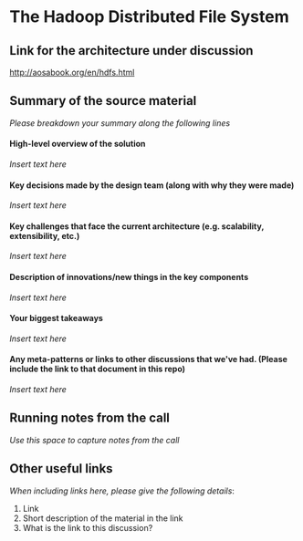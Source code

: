 # The Hadoop Distributed File System

## Link for the architecture under discussion 

http://aosabook.org/en/hdfs.html

## Summary of the source material 

*Please breakdown your summary along the following lines*

#### High-level overview of the solution 

*Insert text here*

#### Key decisions made by the design team (along with why they were made)

*Insert text here*

#### Key challenges that face the current architecture (e.g. scalability, extensibility, etc.)

*Insert text here*

#### Description of innovations/new things in the key components 

*Insert text here*

#### Your biggest takeaways

*Insert text here*

#### Any meta-patterns or links to other discussions that we've had. (Please include the link to that document in this repo)

*Insert text here*

## Running notes from the call

*Use this space to capture notes from the call* 

## Other useful links

*When including links here, please give the following details*: 

1. Link
2. Short description of the material in the link 
3. What is the link to this discussion? 